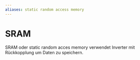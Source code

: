 ```yaml
---
aliases: static random access memory
---
```

# SRAM
SRAM oder static random acces memory verwendet Inverter mit Rückkopplung um Daten zu speichern.